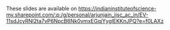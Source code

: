 These slides are available on https://indianinstituteofscience-my.sharepoint.com/:p:/g/personal/arjunjain_iisc_ac_in/EV-11sdJcyRNl2ta7vP6NpcB6Nk0vmxEGqjYygIEKKnJPQ?e=f0LAXz 
